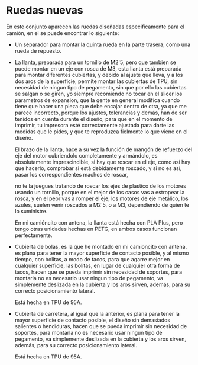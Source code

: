 # Ruedas nuevas

En este conjunto aparecen las ruedas diseñadas especificamente para el camión, en el se puede encontrar lo siguiente:

- Un separador para montar la quinta rueda en la parte trasera, como una rueda de repuesto.

- La llanta, preparada para un tornillo de M2'5, pero que tambien se puede montar en un eje con rosca de M3, esta llanta está preparada para montar diferentes cubiertas,
  y debido al ajuste que lleva, y a los dos aros de la superficie, permite montar las cubiertas de TPU, sin necesidad de ningun tipo de pegamento, sin que por ello las cubiertas se salgan o se giren,
  yo siempre recomiendo no tocar en el slicer los parametros de expansion, que la gente en general modifica cuando tiene que hacer una pieza que debe encajar dentro de otra, ya que me parece incorrecto,
  porque los ajustes, tolerancias y demás, han de ser tenidos en cuenta durante el diseño, para que en el momento de imprimir, tu impresora esté correctamente ajustada para darte las medidas que le pides,
  y que te reproduzca fielmente lo que viene en el diseño.

  El brazo de la llanta, hace a su vez la función de mangón de refuerzo del eje del motor cubriendolo completamente y armándolo,
  es absolutamente imprescindible, si hay que roscar en el eje, como así hay que hacerlo, comprobar si está debidamente roscado, y si no es así, pasar los correspondientes machos de roscar,

  no te la juegues tratando de roscar los ejes de plastico de los motores usando un tornillo, porque en el mejor de los casos vas a estropear la rosca, y en el peor vas a romper el eje,
  los motores de eje metálico, los azules, suelen venir roscados a M2'5, o a M3, dependiendo de quien te lo suministre.

  En mi camióncito con antena, la llanta está hecha con PLA Plus, pero tengo otras unidades hechas en PETG, en ambos casos funcionan perfectamente.

- Cubierta de bolas, es la que he montado en mi camioncito con antena, es plana para tener la mayor superficie de contacto posible, y al mismo tiempo,
  con bolitas, a modo de tacos, para que agarre mejor en cualquier superficie, las bolitas, en lugar de cualquier otra forma de tacos, hacen que se pueda imprimir sin necesidad de soportes,
  para montarla no es necesario usar ningun tipo de pegamento, va simplemente deslizada en la cubierta y los aros sirven, además, para su correcto posicionamiento lateral.

  Está hecha en TPU de 95A.
  
- Cubierta de carretera, al igual que la anterior, es plana para tener la mayor superficie de contacto posible, el diseño sin demasiados salientes o hendiduras,
  hacen que se pueda imprimir sin necesidad de soportes,
  para montarla no es necesario usar ningun tipo de pegamento, va simplemente deslizada en la cubierta y los aros sirven, además, para su correcto posicionamiento lateral.

  Está hecha en TPU de 95A.
